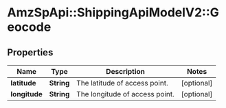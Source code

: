 # AmzSpApi::ShippingApiModelV2::Geocode

## Properties
Name | Type | Description | Notes
------------ | ------------- | ------------- | -------------
**latitude** | **String** | The latitude of access point. | [optional] 
**longitude** | **String** | The longitude of access point. | [optional] 

